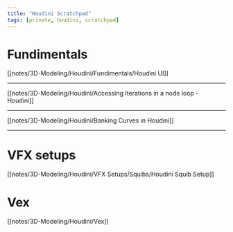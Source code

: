 ```yaml
---
title: "Houdini Scratchpad"
tags: [private, houdini, scratchpad]
---
```


# Fundimentals
[[notes/3D-Modeling/Houdini/Fundimentals/Houdini UI]]



---



[[notes/3D-Modeling/Houdini/Accessing Iterations in a node loop - Houdini]]


---
[[notes/3D-Modeling/Houdini/Banking Curves in Houdini]]



---
# VFX setups

[[notes/3D-Modeling/Houdini/VFX Setups/Squibs/Houdini Squib Setup]]

# Vex
[[notes/3D-Modeling/Houdini/Vex]]

